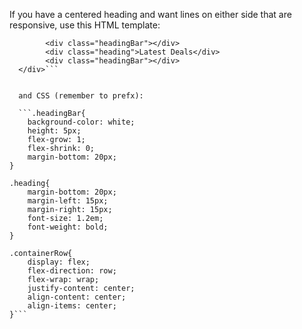 If you have a centered heading and want lines on either side that are responsive, use this HTML template:

```<div class="containerRow">
        <div class="headingBar"></div>
        <div class="heading">Latest Deals</div>
        <div class="headingBar"></div>
  </div>```


  and CSS (remember to prefx):
  
  ```.headingBar{
    background-color: white;
    height: 5px;
    flex-grow: 1;
    flex-shrink: 0;
    margin-bottom: 20px;
}

.heading{
    margin-bottom: 20px;
    margin-left: 15px;
    margin-right: 15px;
    font-size: 1.2em;
    font-weight: bold;
}

.containerRow{
    display: flex;
    flex-direction: row;
    flex-wrap: wrap;
    justify-content: center;
    align-content: center;
    align-items: center;
}```